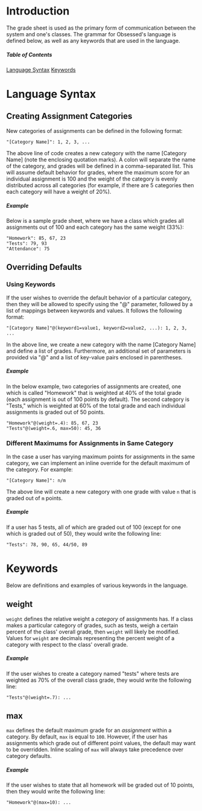 # Introduction

The grade sheet is used as the primary form of communication between the system and one's classes. The grammar for Obsessed's language is defined below, as well as any keywords that are used in the language.

##### Table of Contents
[Language Syntax](#Language-Syntax)
[Keywords](#Keywords)

# Language Syntax
## Creating Assignment Categories

New categories of assignments can be defined in the following format:

```
"[Category Name]": 1, 2, 3, ...
```

The above line of code creates a new category with the name [Category Name] (note the enclosing quotation marks). A colon will separate the name of the category, and grades will be defined in a comma-separated list. This will assume default behavior for grades, where the maximum score for an individual assignment is 100 and the weight of the category is evenly distributed across all categories (for example, if there are 5 categories then each category will have a
weight of 20%).

##### Example

Below is a sample grade sheet, where we have a class which grades all assignments out of 100 and each category has the same weight (33%):

```
"Homework": 85, 67, 23
"Tests": 79, 93
"Attendance": 75
```

## Overriding Defaults

### Using Keywords
If the user wishes to override the default behavior of a particular category, then they will be allowed to specify using the "@" parameter, followed by a list of mappings between keywords and values. It follows the following format:

```
"[Category Name]"@(keyword1=value1, keyword2=value2, ...): 1, 2, 3, ...
```

In the above line, we create a new category with the name [Category Name] and define a list of grades. Furthermore, an additional set of parameters is provided via "@" and a list of key-value pairs enclosed in parentheses.

##### Example

In the below example, two categories of assignments are created, one which is called "Homework" that is weighted at 40% of the total grade (each assignment is out of 100 points by default). The second category is "Tests," which is weighted at 60% of the total grade and each individual assignments is graded out of 50 points.

```
"Homework"@(weight=.4): 85, 67, 23
"Tests"@(weight=.6, max=50): 45, 36
```

### Different Maximums for Assignments in Same Category
In the case a user has varying maximum points for assignments in the same category, we can implement an inline override for the default maximum of the category. For example:
```
"[Category Name]": n/m
```
The above line will create a new category with one grade with value `n` that is graded out of `m` points.

##### Example
If a user has 5 tests, all of which are graded out of 100 (except for one which is graded out of 50), they would write the following line:
```
"Tests": 78, 90, 65, 44/50, 89
```

# Keywords

Below are definitions and examples of various keywords in the language.

## weight
`weight` defines the relative weight a _category_ of assignments has. If a class makes a particular category of grades, such as tests, weigh a certain percent of the class' overall grade, then `weight` will likely be modified. Values for `weight` are decimals representing the percent weight of a category with respect to the class' overall grade.

##### Example
If the user wishes to create a category named "tests" where tests are weighted as 70% of the overall class grade, they would write the following line:
```
"Tests"@(weight=.7): ...
```

## max
`max` defines the default maximum grade for an _assignment_ within a category. By default, `max` is equal to `100`. However, if the user has assignments which grade out of different point values, the default may want to be overridden. Inline scaling of `max` will always take precedence over category defaults.

##### Example
If the user wishes to state that all homework will be graded out of 10 points, then they would write the following line:
```
"Homework"@(max=10): ...
```